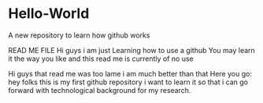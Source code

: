 # Hello-World
A new repository to learn how github works
    
READ ME FILE
   Hi guys i am just Learning how to use a github
You may learn it the way you like and this read me is currently of no use

Hi guys that read me was too lame i am much better than that 
Here you go: hey folks this is my first github repository i want to learn it so that i can go forward with technological background for my research. 
